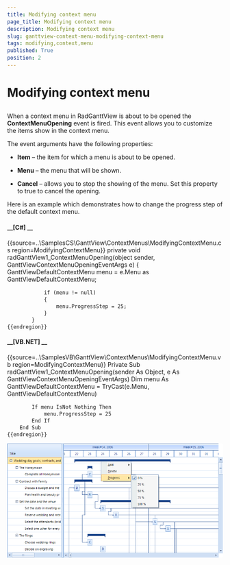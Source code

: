```yaml
---
title: Modifying context menu
page_title: Modifying context menu
description: Modifying context menu
slug: ganttview-context-menu-modifying-context-menu
tags: modifying,context,menu
published: True
position: 2
---
```


# Modifying context menu



## 

When a context menu in RadGanttView is about to be opened the __ContextMenuOpening__ event is fired. This event allows you to
          customize the items show in the context menu.
        

The event arguments have the following properties:

* __Item__ – the item for which a menu is about to be opened.
            

* __Menu__ – the menu that will be shown.
            

* __Cancel__ – allows you to stop the showing of the menu. Set this property to true to cancel the opening.
            

Here is an example which demonstrates how to change the progress step of the default context menu.
        

#### __[C#] __

{{source=..\SamplesCS\GanttView\ContextMenus\ModifyingContextMenu.cs region=ModifyingContextMenu}}
	        private void radGanttView1_ContextMenuOpening(object sender, GanttViewContextMenuOpeningEventArgs e)
	        {
	            GanttViewDefaultContextMenu menu = e.Menu as GanttViewDefaultContextMenu;
	
	            if (menu != null)
	            {
	                menu.ProgressStep = 25;
	            }
	        }
	{{endregion}}



#### __[VB.NET] __

{{source=..\SamplesVB\GanttView\ContextMenus\ModifyingContextMenu.vb region=ModifyingContextMenu}}
	    Private Sub radGanttView1_ContextMenuOpening(sender As Object, e As GanttViewContextMenuOpeningEventArgs)
	        Dim menu As GanttViewDefaultContextMenu = TryCast(e.Menu, GanttViewDefaultContextMenu)
	
	        If menu IsNot Nothing Then
	            menu.ProgressStep = 25
	        End If
	    End Sub
	{{endregion}}

![ganttview-context-menu-modifying-context-menu 001](images/ganttview-context-menu-modifying-context-menu001.png)
